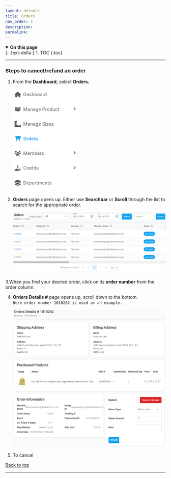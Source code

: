 ```yaml
---
layout: default
title: Orders
nav_order: 4
description:
permalink:
---
```


<details open markdown="block">
  <summary>
    <b>On this page</b>
  </summary>
  {: .text-delta }
1. TOC
{:toc}
</details>

---

### Steps to cancel/refund an order

1. From the **Dashboard**, select **Orders.**

   ![order_dashboard](../../images/orders/order_dashboard.png)

2. **Orders** page opens up. Either use **Searchbar** or **Scroll** through the list to search for the appropriate order.

   ![order_page](../../images/orders/order_page.png)

3.When you find your desired order, click on its **order number** from the order column.

4. **Orders Details #** page opens up, scroll down to the bottom.<br> `Here order number 1010262 is used as an example.`

   ![orders_details](../../images/orders/order_detail.png)

5. To cancel

<a href="#top" id="back-to-top">Back to top</a>

---
